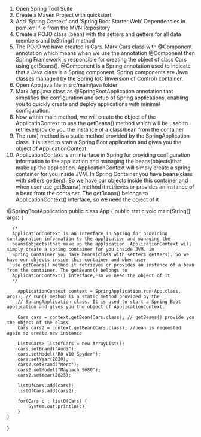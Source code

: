 1. Open Spring Tool Suite
2. Create a Maven Project with quickstart
3. Add 'Spring Context' and 'Spring Boot Starter Web' Dependencies in pom.xml file from the MVN Repository
4. Create a POJO class (bean) with the setters and getters for all data members and toString() method
5. The POJO we have created is Cars. Mark Cars class with @Component annotation which means when we use the annotation @Component then Spring Framework is responsible for creating the object of class Cars using getBeans(). @Component is a Spring annotation used to indicate that a Java class is a Spring component. Spring components are Java classes managed by the Spring IoC (Inversion of Control) container.
6. Open App.java file in src/main/java folder
7. Mark App.java class as @SpringBootApplication annotation that simplifies the configuration and setup of Spring applications, enabling you to quickly create and deploy applications with minimal configuration.
8. Now within main method, we will create the object of the ApplicatinContext to use the getBeans() method which will be used to retrieve/provide you the instance of a class/bean from the container
9. The run() method is a static method provided by the SpringApplication class. It is used to start a Spring Boot application and gives you the object of ApplicationContext.
10. ApplicationContext is an interface in Spring for providing configuration information to the application and managing the beans(objects)that make up the application. ApplicationContext will simply create a spring container for you inside JVM. In Spring Container you have beans(class with setters getters). So we have our objects inside this container and when user use getBeans() method it retrieves or provides an instance of a bean from the container. The getBeans() belongs to ApplicationContext() interface, so we need the object of it

@SpringBootApplication
public class App {
    public static void main(String[] args) {

      /*
      ApplicationContext is an interface in Spring for providing configuration information to the application and managing the 
      beans(objects)that make up the application. ApplicationContext will simply create a spring container for you inside JVM. in
      Spring Container you have beans(class with setters getters). So we have our objects inside this container and when user
      use getBeans() method it retrieves or provides an instance of a bean from the container. The getBeans() belongs to
      ApplicationContext() interface, so we need the object of it
      */
    
    	ApplicationContext context = SpringApplication.run(App.class, args); // run() method is a static method provided by the 
        // SpringApplication class. It is used to start a Spring Boot application and gives you the object of ApplicationContext.
    	
    	Cars cars = context.getBean(Cars.class); // getBeans() provide you the object of the class
    	Cars cars2 = context.getBean(Cars.class); //bean is requested again so create new instance
    	
    	List<Cars> listOfCars = new ArrayList();
    	cars.setBrand("Audi");
    	cars.setModel("R8 V10 Spyder");
    	cars.setYear(2020);
    	cars2.setBrand("Merc");
    	cars2.setModel("Maybach S680");
    	cars2.setYear(2023);
    	
    	listOfCars.add(cars);
    	listOfCars.add(cars2);
    	
        for(Cars c : listOfCars) {
        	System.out.println(c);
        }
    }
}
